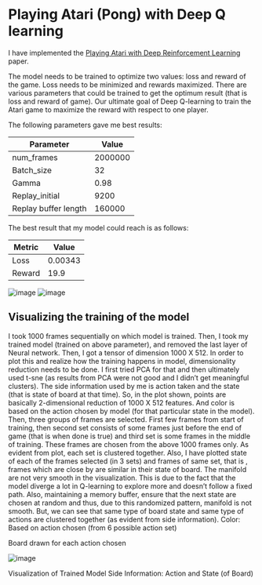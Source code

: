 # Playing Atari (Pong) with Deep Q learning
I have implemented the [Playing Atari with Deep Reinforcement Learning](https://github.com/Ayushi007/Playing-Pong-Atari-with-Deep-Q-Network/blob/master/DeepMind-dqn.pdf) paper.

The model needs to be trained to optimize two values: loss and reward of the game. Loss needs to be minimized and rewards maximized.
There are various parameters that could be trained to get the optimum result (that is loss and reward of game). Our ultimate goal of Deep Q-learning to train the Atari game to maximize the reward with respect to one player.

The following parameters gave me best results:

Parameter | Value 
|--------|-------|
num_frames | 2000000
Batch_size | 32
Gamma | 0.98
Replay_initial |	9200
Replay buffer length |	160000

The best result that my model could reach is as follows:

Metric | Value
|------|------|
Loss | 0.00343
Reward |19.9

![image](https://user-images.githubusercontent.com/26214809/60944052-9599e700-a29c-11e9-8b95-062746288377.png)
![image](https://user-images.githubusercontent.com/26214809/60944065-9df22200-a29c-11e9-9ee2-1606c74bf8ff.png)
## Visualizing the training of the model
I took 1000 frames sequentially on which model is trained. Then, I took my trained model (trained on above parameter), and removed the last layer of Neural network. Then, I got a tensor of dimension 1000 X 512. In order to plot this and realize how the training happens in model, dimensionality reduction needs to be done. I first tried PCA for that and then ultimately used t-sne (as results from PCA were not good and I didn’t get meaningful clusters).
The side information used by me is action taken and the state (that is state of board at that time). So, in the plot shown, points are basically 2-dimensional reduction of 1000 X 512 features. And color is based on the action chosen by model (for that particular state in the model). Then, three groups of frames are selected. First few frames from start of training, then second set consists of some frames just before the end of game (that is when done is true) and third set is some frames in the middle of training. These frames are chosen from the above 1000 frames only. As evident from plot, each set is clustered together. Also, I have plotted state of each of the frames selected (in 3 sets) and frames of same set, that is , frames which are close by are similar in their state of board.
The manifold are not very smooth in the visualization. This is due to the fact that the model diverge a lot in Q-learning to explore more and doesn’t follow a fixed path. Also, maintaining a memory buffer, ensure that the next state are chosen at random and thus, due to this randomized pattern, manifold is not smooth. But, we can see that same type of board state and same type of actions are clustered together (as evident from side information).
Color: Based on action chosen (from 6 possible action set) 

Board drawn for each action chosen


![image](https://user-images.githubusercontent.com/26214809/60944202-017c4f80-a29d-11e9-8e0e-2362d037ef0f.png)


Visualization of Trained Model
Side Information: Action and State (of Board)
